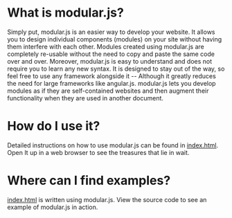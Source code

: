 # What is modular.js?

Simply put, modular.js is an easier way to develop your website. It allows you to design individual components (modules) on your site without having them interfere with each other. Modules created using modular.js are completely re-usable without the need to copy and paste the same code over and over. Moreover, modular.js is easy to understand and does not require you to learn any new syntax. It is designed to stay out of the way, so feel free to use any framework alongside it -- Although it greatly reduces the need for large frameworks like angular.js. modular.js lets you develop modules as if they are self-contained websites and then augment their functionality when they are used in another document.

# How do I use it?

Detailed instructions on how to use modular.js can be found in [index.html](index.html). Open It up in a web browser to see the treasures that lie in wait.

# Where can I find examples?

[index.html](index.html) is written using modular.js. View the source code to see an example of modular.js in action.
